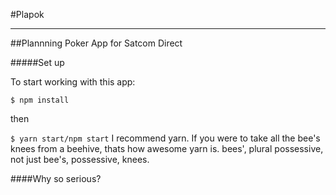 #Plapok

------
##Plannning Poker App for Satcom Direct

#####Set up

To start working with this app:

`$ npm install`

then

`$ yarn start/npm start` I recommend yarn. If you were to take all the bee's knees from a beehive, thats how awesome yarn is. bees', plural possessive, not just bee's, possessive, knees.

####Why so serious?
